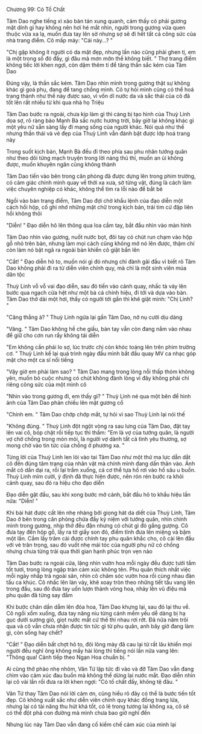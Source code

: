 




Chương 99: Có Tố Chất

Tâm Dao nghe tiếng xì xào bàn tán xung quanh, cảm thấy có phải gương mặt dính gì hay không nên hơi hé mắt nhìn, người trong gương vừa quen thuộc vừa xa lạ, muốn đưa tay lên sờ nhưng sợ sẽ đi hết tất cả công sức của nhà trang điểm. Cô mấp máy: "Cái này...? "

"Chị gặp không ít người có da mặt đẹp, nhưng lần nào cũng phải ghen tị, em là một trong số đó đấy, gì đâu mà mơn mởn thế không biết. " Thợ trang điểm không tiếc lời khen ngợi, còn dậm thêm tí để tăng thần sắc kém của Tâm Dao

Đúng vậy, là thần sắc kém. Tâm Dao nhìn mình trong gương thật sự không khác gì goá phụ, đang để tang chồng mình. Cô tự hỏi mình cũng có thể hoá trang thành như thế này được sao, vì vốn dĩ nước da và sắc thái của cô đã tốt lên rất nhiều từ khi qua nhà họ Triệu

Tâm Dao bước ra ngoài, chưa kịp làm gì thì càng bị tạo hình của Thuỳ Linh dọa sợ, rõ ràng bảo Mạnh Bà sắc nước hương trời, bây giờ lại không khác gì một yêu nữ sẵn sàng lấy đi mạng sống của người khác. Nói quá như thế nhưng thần thái và vẻ đẹp của Thuỳ Linh vẫn đánh bật được lớp hoá trang này

Trong suốt kịch bản, Mạnh Bà đều đi theo phía sau phu nhân tướng quân như theo dõi từng mạch truyện trong lời nàng thủ thỉ, muốn an ủi không được, muốn khuyên ngăn cũng không thành

Tâm Dao tiến vào bên trong căn phòng đã được dựng lên trong phim trường, có cảm giác chính mình quay về thời xa xưa, sờ từng vật, đúng là cách làm việc chuyên nghiệp có khác, không thể tìm ra lỗi nào để bắt bẻ

Ngồi vào bàn trang điểm, Tâm Dao đợi chờ khẩu lệnh của đạo diễn một cách hồi hộp, cố ghi nhớ những mặt chữ trong kịch bản, trái tim cứ đập liên hồi không thôi

"Diễn! " Đạo diễn hô lên thông qua loa cầm tay, bắt đầu nhìn vào màn hình

Tâm Dao nhìn vào gương, nuốt nước bọt, đôi tay có chút run chạm vào hộp gỗ nhỏ trên bàn, nhưng làm mọi cách cũng không mở nó lên được, thậm chí còn làm nó bật ngã ra ngoài bàn khiến cô giật bắn lên

"Cắt! " Đạo diễn hô to, muốn nói gì đó nhưng chỉ đành gãi đầu vì biết rõ Tâm Dao không phải đi ra từ diễn viên chính quy, mà chỉ là một sinh viên múa dân tộc

Thuỳ Linh vỗ vỗ vai đạo diễn, sau đó tiến vào cảnh quay, nhấc tà váy lên bước qua ngạch cửa hệt như một bà cả chính hiệu, đi tới và dựa vào bàn. Tâm Dao thở dài một hơi, thấy có người tới gần thì khẽ giật mình: "Chị Linh? "

"Căng thẳng à? " Thuỳ Linh ngửa lại gần Tâm Dao, nở nụ cười dịu dàng

"Vâng. " Tâm Dao không hề che giấu, bàn tay vẫn còn đang nắm vào nhau để giữ cho cơn run rẩy không tái diễn

"Em không cần phải lo sợ, lúc trước chị còn khóc toáng lên trên phim trường cơ. " Thuỳ Linh kể lại quá trình ngày đầu mình bắt đầu quay MV ca nhạc góp mặt cho một ca sĩ nổi tiếng


"Vậy giờ em phải làm sao? " Tâm Dao mang trong lòng nỗi thấp thỏm không yên, muốn bỏ cuộc nhưng có chút không đành lòng vì đây không phải chỉ riêng công sức của một mình cô

"Nhìn vào trong gương đi, em thấy gì? " Thuỳ Linh né qua một bên để hình ảnh của Tâm Dao phản chiếu lên mặt gương cổ

"Chính em. " Tâm Dao chớp chớp mắt, tự hỏi vì sao Thuỳ Linh lại nói thế

"Không đúng. " Thuỳ Linh đột ngột vòng ra sau lưng của Tâm Dao, đặt tay lên vai cô, bóp chặt rồi tiếp tục thì thầm: "Em là vợ của tướng quân, là người vợ chờ chồng trong mòn mỏi, là người vợ dành tất cả tình yêu thương, sợ mong chờ vào tin tức của chồng ở phương xa. "

Từng lời của Thuỳ Linh len lỏi vào tai Tâm Dao như một thứ ma lực dẫn dắt cô đến đúng tâm trạng của nhân vật mà chính mình đang dấn thân vào. Ánh mắt cô dần dại ra, rồi lại trầm xuống, cả cơ thể tựa hồ rơi vào hố sâu u buồn. Thuỳ Linh mỉm cười, ý định đã thực hiện được, nên rón rén bước ra khỏi cảnh quay, sau đó ra hiệu cho đạo diễn

Đạo diễn gật đầu, sau khi xong bước mở cảnh, bắt đầu hô to khẩu hiệu lần nữa: "Diễn! "

Khi bài hát được cất lên nhẹ nhàng bởi giọng hát da diết của Thuỳ Linh, Tâm Dao ở bên trong căn phòng chứa đầy kỷ niệm với tướng quân, nhìn chính mình trong gương, nhịp thở đều đặn nhưng có chút gì đó gắng gượng. Cô đưa tay đến hộp gỗ, lấy ra tờ giấy son đỏ, điềm tĩnh đưa lên miệng và bặm một lần. Cầm lấy trâm cài được chính tay phu quân khắc cho, cô cài lên đầu với vẻ trân trọng, sau đó vuốt nhẹ mái tóc của người phụ nữ có chồng nhưng chưa từng trải qua thời gian hạnh phúc trọn vẹn nào

Tâm Dao bước ra ngoài cửa, lặng nhìn vườn hoa mỗi ngày đều được tưới tắm tốt tươi, trong lòng ngập tràn cảm xúc không tên. Phu quân thích nhất việc mỗi ngày nhấp trà ngoài sân, nhìn cô chăm sóc vườn hoa rồi cùng nhau đàn tấu ca khúc. Cô nhấc lên làn váy, khẽ xoay tròn theo những tiết tấu vang lên trong đầu, sau đó đưa tay uốn lượn thành vòng hoa, nhảy lên vũ điệu mà phu quân đã từng say đắm

Khi bước chân dần dẫm lên đóa hoa, Tâm Dao khựng lại, sau đó lại thu về. Cô ngồi xổm xuống, đưa tay nâng niu từng cánh mềm yếu dễ dàng bị hạ gục dưới sương gió, giọt nước mắt cứ thế thi nhau rơi rớt. Đã nửa năm trôi qua và cô vẫn chưa nhận được tin tức gì từ phu quân, anh bây giờ đang làm gì, còn sống hay chết?

"Cắt! " Đạo diễn bất chợt hô to, đôi lông mày đã cau lại từ rất lâu khiến mọi người đều nghĩ ông không mấy hài lòng thì tiếng nói lần nữa vang lên: "Thông qua! Cảnh tiếp theo Ngạn Hoa chuẩn bị. "

Ai cũng thở phào nhẹ nhõm, Văn Tứ lập tức đi vào và đỡ Tâm Dao vẫn đang chìm vào cảm xúc đau buồn mà không thể dừng lại nước mắt. Đạo diễn nhìn lại cô vài lần rồi đưa ra lời khen ngợi: "Có tố chất đấy, không tệ đâu. "

Văn Tứ thay Tâm Dao nói lời cảm ơn, cũng hiểu rõ đây có thể là bước tiến tốt đẹp. Cô không xuất sắc như diễn viên chính quy khác đồng trang lứa, nhưng lại có tài năng thu hút khá tốt, có lẽ trong tương lai không xa, cô sẽ có thể đột phá con đường mà mình chưa bao giờ nghĩ đến

Nhưng lúc này Tâm Dao vẫn đang cố kiềm chế cảm xúc của mình lại




